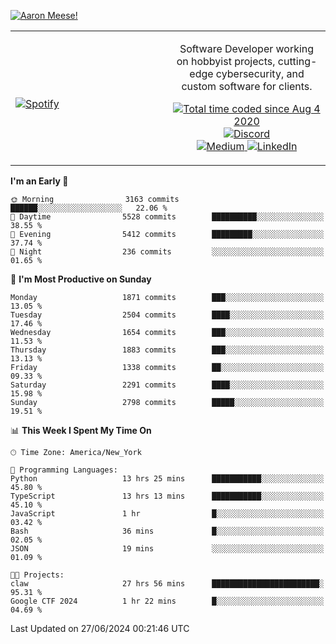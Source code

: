 [![Aaron Meese!](https://user-images.githubusercontent.com/17814535/88975338-a2aabf00-d27f-11ea-963f-8a19608716b4.png)](https://github.com/ajmeese7/readme-ascii "README ASCII")

<!-- Modified from project here: https://github.com/novatorem/novatorem -->
<table width="100%">
  <tr>
  <td width="50%">

&nbsp; <br> [![Spotify](https://ajmeese7.vercel.app/api/spotify)](https://open.spotify.com/user/ajmeese)

  </td>
  <td width="50%">
    <p align="center">
    Software Developer working on hobbyist projects, cutting-edge cybersecurity, and custom software for clients.
    </p>
    <p align="center">
      <a href="https://wakatime.com/@f726891d-3b02-46cd-9b60-e8c59f9e2b14">
        <img src="https://wakatime.com/badge/user/f726891d-3b02-46cd-9b60-e8c59f9e2b14.svg" alt="Total time coded since Aug 4 2020" title="WakaTime" />
      </a>
      <a href="http://link.aaronmeese.com/discord">
        <img src="https://img.shields.io/badge/discord-ajmeese7%234835-369?style=flat-square&logo=discord&logoColor=white&color=purple" alt="Discord" title="Discord">
      </a>
      <br />
      <a href="https://link.aaronmeese.com/medium">
        <img src="https://img.shields.io/badge/medium-ajmeese7-1DB954?style=flat-square&logo=medium&logoColor=white" alt="Medium" title="Medium">
      </a>
      <a href="https://link.aaronmeese.com/linkedin">
        <img src="https://img.shields.io/badge/linkedIn-aaronmeese-1DB954?style=flat-square&logo=linkedin&logoColor=white&color=blue" alt="LinkedIn" title="LinkedIn">
      </a>
    </p>
  </td>

</table>

[//]: <> (The `&nbsp;` is to have Aphelion take up more space)

<!--START_SECTION:waka-->
**I'm an Early 🐤** 

```text
🌞 Morning                3163 commits        ██████░░░░░░░░░░░░░░░░░░░   22.06 % 
🌆 Daytime                5528 commits        ██████████░░░░░░░░░░░░░░░   38.55 % 
🌃 Evening                5412 commits        █████████░░░░░░░░░░░░░░░░   37.74 % 
🌙 Night                  236 commits         ░░░░░░░░░░░░░░░░░░░░░░░░░   01.65 % 
```
📅 **I'm Most Productive on Sunday** 

```text
Monday                   1871 commits        ███░░░░░░░░░░░░░░░░░░░░░░   13.05 % 
Tuesday                  2504 commits        ████░░░░░░░░░░░░░░░░░░░░░   17.46 % 
Wednesday                1654 commits        ███░░░░░░░░░░░░░░░░░░░░░░   11.53 % 
Thursday                 1883 commits        ███░░░░░░░░░░░░░░░░░░░░░░   13.13 % 
Friday                   1338 commits        ██░░░░░░░░░░░░░░░░░░░░░░░   09.33 % 
Saturday                 2291 commits        ████░░░░░░░░░░░░░░░░░░░░░   15.98 % 
Sunday                   2798 commits        █████░░░░░░░░░░░░░░░░░░░░   19.51 % 
```


📊 **This Week I Spent My Time On** 

```text
🕑︎ Time Zone: America/New_York

💬 Programming Languages: 
Python                   13 hrs 25 mins      ███████████░░░░░░░░░░░░░░   45.80 % 
TypeScript               13 hrs 13 mins      ███████████░░░░░░░░░░░░░░   45.10 % 
JavaScript               1 hr                █░░░░░░░░░░░░░░░░░░░░░░░░   03.42 % 
Bash                     36 mins             █░░░░░░░░░░░░░░░░░░░░░░░░   02.05 % 
JSON                     19 mins             ░░░░░░░░░░░░░░░░░░░░░░░░░   01.09 % 

🐱‍💻 Projects: 
claw                     27 hrs 56 mins      ████████████████████████░   95.31 % 
Google CTF 2024          1 hr 22 mins        █░░░░░░░░░░░░░░░░░░░░░░░░   04.69 % 
```


 Last Updated on 27/06/2024 00:21:46 UTC
<!--END_SECTION:waka-->
